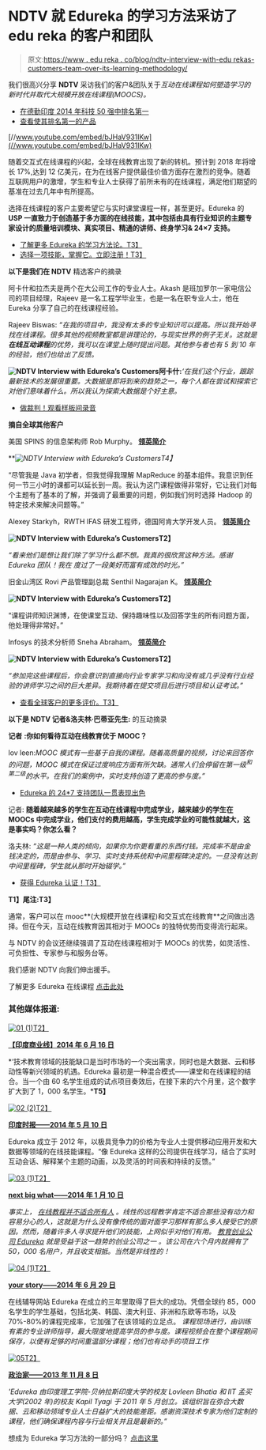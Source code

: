 # NDTV 就 Edureka 的学习方法采访了 edu reka 的客户和团队

> 原文:[https://www . edu reka . co/blog/ndtv-interview-with-edu rekas-customers-team-over-its-learning-methodology/](https://www.edureka.co/blog/ndtv-interview-with-edurekas-customers-team-over-its-learning-methodology/)

我们很高兴分享 **NDTV** 采访我们的客户&团队关于*互动在线课程如何塑造学习的新时代并取代大规模开放在线课程(MOOCS)。*

*   [在德勤印度 2014 年科技 50 强中排名第一](https://www.edureka.co/blog/edureka-is-deloittes-number-1-fastest-growing-technology-company/)
*   [查看使其排名第一的产品](https://www.edureka.co/all-courses?%20Interview%20with%20Edureka%E2%80%99s%20Customers%20%26%20Team%20about%20its%20Learning%20Methodology)

[//www.youtube.com/embed/bJHaV931IKw](//www.youtube.com/embed/bJHaV931IKw)

随着交互式在线课程的兴起，全球在线教育出现了新的转机。预计到 2018 年将增长 17%,达到 12 亿美元，在为在线客户提供最佳价值方面存在激烈的竞争。随着互联网用户的激增，学生和专业人士获得了前所未有的在线课程，满足他们期望的基准在过去几年中有所提高。

选择在线课程的客户主要希望它与实时课堂课程一样，甚至更好。Edureka 的 **USP 一直致力于创造基于多方面的在线技能，其中包括由具有行业知识的主题专家设计的质量培训模块、真实项目、精通的讲师、终身学习& 24×7 支持。**

*   [了解更多 Edureka 的学习方法论。T3】](https://www.edureka.co/blog/edurekas-learning-methodology-on-online-learning/)
*   [选择一项技能，掌握它。立即注册！T3】](https://www.edureka.co/all-courses?%20Interview%20with%20Edureka%E2%80%99s%20Customers%20%26%20Team%20about%20its%20Learning%20Methodology)

**以下是我们在 NDTV** 精选客户的摘录

阿卡什和拉杰夫是两个在大公司工作的专业人士。Akash 是班加罗尔一家电信公司的项目经理，Rajeev 是一名工程学毕业生，也是一名在职专业人士，他在 Eureka 分享了自己的在线课程经验。

Rajeev Biswas: *“在我的项目中，我没有太多的专业知识可以提高。所以我开始寻找在线课程。很多其他的视频教室都是讲理论的，与现实世界的例子无关。这就是**在线互动课程**的优势，我可以在课堂上随时提出问题。其他参与者也有 5 到 10 年的经验，他们也给出了反馈。*

**![NDTV Interview with Edureka’s Customers](../Images/9db64f45a7c42c2fe081bbbdb2eec743.png "NDTV Interview with Edureka’s Customers")阿卡什:***‘在我们这个行业，跟踪最新技术的发展很重要。大数据是即将到来的趋势之一，每个人都在尝试和探索它对他们意味着什么。所以我认为探索大数据是个好主意。*

*   [做裁判！观看样板间录音](https://www.edureka.co/big-data-and-hadoop?%20Interview%20with%20Edureka%E2%80%99s%20Customers%20%26%20Team%20about%20its%20Learning%20Methodology)

**摘自全球其他客户**

美国 SPINS 的信息架构师 Rob Murphy。 **[领英简介](https://www.linkedin.com/profile/view?id=2210011)**

***![NDTV Interview with Edureka’s Customers](../Images/f53ee278a3bfab7c156bb99d54cfab6f.png "NDTV Interview with Edureka’s Customers")*T4】**

“尽管我是 Java 初学者，但我觉得我理解 MapReduce 的基本组件。我意识到任何一节三小时的课都可以延长到一周。我认为这门课程做得非常好，它让我们对每个主题有了基本的了解，并强调了最重要的问题，例如我们何时选择 Hadoop 的特定技术来解决问题等。”

Alexey Starkyh，RWTH IFAS 研发工程师，德国阿肯大学开发人员。 **[领英简介](http://www.linkedin.com/pub/alexey-starykh/5b/509/392)**

**![NDTV Interview with Edureka’s Customers](../Images/b317b9a0d6a70a42319e75d604eef32a.png "NDTV Interview with Edureka’s Customers")T2】**

*“看来他们是想让我们除了学习什么都不想。我真的很欣赏这种方法。感谢 Edureka 团队！我在* *度过了一段美好而富有成效的时光。”*

[](https://www.edureka.co/?%20Interview%20with%20Edureka%E2%80%99s%20Customers%20%26%20Team%20about%20its%20Learning%20Methodology)

旧金山湾区 Rovi 产品管理副总裁 Senthil Nagarajan K。 **[领英简介](https://www.linkedin.com/in/sknagarajan)**

**![NDTV Interview with Edureka’s Customers](../Images/248550f6e432440e9b48ab444e5baf41.png "NDTV Interview with Edureka’s Customers")T2】**

“课程讲师知识渊博，在使课堂互动、保持趣味性以及回答学生的所有问题方面，他处理得非常好。”

Infosys 的技术分析师 Sneha Abraham。 **[领英简介](http://www.linkedin.com/pub/sneha-abraham/76/bba/a6a)**

**![NDTV Interview with Edureka’s Customers](../Images/4cabe5e0f905e9deffa299d623042c7b.png "NDTV Interview with Edureka’s Customers")T2】**

*“参加完这些课程后，你会意识到直接向行业专家学习和向没有或几乎没有行业经验的讲师学习之间的巨大差异。我期待着在提交项目后进行项目和认证考试。”*

*   [查看全球客户的更多评价。T3】](https://www.edureka.co/reviews)

**以下是 NDTV 记者&洛夫林·巴蒂亚先生:** 的互动摘录

**记者** **:你如何看待互动在线教育优于 MOOC？**

lov leen:*MOOC 模式有一些基于自我的课程。随着高质量的视频，讨论来回答你的问题，MOOC 模式在保证过度响应方面有所欠缺。通常人们会停留在第一级<sup>和第二级</sup>的水平。在我们的案例中，实时支持创造了更高的参与度。”*

*   [Edureka 的 24*7 支持团队一贯表现出色](https://www.edureka.co/reviews?%20Interview%20with%20Edureka%E2%80%99s%20Customers%20%26%20Team%20about%20its%20Learning%20Methodology)

记者: **随着越来越多的学生在互动在线课程中完成学业，越来越少的学生在 MOOCs 中完成学业，他们支付的费用越高，学生完成学业的可能性就越大，这是事实吗？你怎么看？**

洛夫林: *“这是一种人类的倾向，如果你为你更看重的东西付钱。完成率不是由金钱决定的，而是由参与、学习、实时支持系统和中间里程碑决定的。一旦没有达到中间里程碑，学生就从那时开始辍学。”*

*   [获得 Edureka 认证！T3】](https://www.edureka.co/blog/career-advantages-through-hadoop-certification/)

**T1】尾注:T3】**

通常，客户可以在 mooc**(大规模开放在线课程)和交互式在线教育**之间做出选择。但在今天，互动在线教育因其相对于 MOOCs 的独特优势而变得流行起来。

与 NDTV 的会议还继续强调了互动在线课程相对于 MOOCs 的优势，如灵活性、可负担性、专家参与和服务台等。

我们感谢 NDTV 向我们伸出援手。

了解更多 Edureka 在线课程 [点击此处](https://www.edureka.co)[](https://www.edureka.co)

### **其他媒体报道:**

[![01 (1)](../Images/e9c2fb35a7138f5eb0decc263d36f98a.png)T2】](https://www.edureka.co/blog/wp-content/uploads/2014/07/01-1.png)

**[【印度商业线】2014 年 6 月 16 日](https://www.edureka.co/allmedia)**

*‘技术教育领域的技能缺口是当时市场的一个突出需求，同时也是大数据、云和移动性等新兴领域的机遇。Edureka 最初是一种混合模式——课堂和在线课程的结合。当一个由 60 名学生组成的试点项目奏效后，在接下来的六个月里，这个数字扩大到了 1，000 名学生。***T5】**

[![02 (2)](../Images/cd05e8754495f49a645351faf48c2778.png)T2】](https://www.edureka.co/blog/wp-content/uploads/2014/07/02-2.png)

**[印度时报——2014 年 5 月 10 日](https://www.edureka.co/allmedia)**

Edureka 成立于 2012 年，以极具竞争力的价格为专业人士提供移动应用开发和大数据等领域的在线技能课程。“像 Edureka 这样的公司提供在线学习，结合了实时互动会话、解释某个主题的动画，以及灵活的时间表和持续的反馈。”

[![03 (1)](../Images/a622b6661cc6936d81c29bd56153143a.png)T2】](https://www.edureka.co/blog/wp-content/uploads/2014/07/03-1.png)

[**next big what——2014 年 1 月 10 日**](https://www.edureka.co/allmedia)

*事实上，* [*在线教程并不适合所有人*](http://www.nextbigwhat.com/short-take-problem-mooc-297/) *。线性的远程教学肯定不适合那些没有动力和容易分心的人，这就是为什么没有像传统的面对面学习那样有那么多人接受它的原因。然而，随着许多人寻求提升他们的技能，上网似乎对他们有用。* *[教育创业公司 Edureka](https://www.edureka.co/) 就是受益于这一趋势的创业公司之一* *。该公司在六个月内就拥有了 50，000 名用户，并且收支相抵。当然是非线性的！*

[![04 (1)](../Images/7460bfc118789f5f4bb5aea8b9739f42.png)T2】](https://www.edureka.co/blog/wp-content/uploads/2014/07/04-1.png)

**[your story——2014 年 6 月 29 日](https://www.edureka.co/allmedia)**

在线辅导网站 Edureka 在成立的三年里取得了巨大的成功。凭借全球约 85，000 名学生的学生基础，包括北美、韩国、澳大利亚、非洲和东欧等市场，以及 70%-80%的课程完成率，它加强了在该领域的立足点。 *课程现场进行，由训练有素的专业讲师指导，最大限度地提高学员的参与度。课程视频会在整个课程期间保存，以便有足够的时间重温部分课程；他们也有动手的项目工作*

[![05](../Images/7db240b57895dfb52c70b41827719866.png)T2】](https://www.edureka.co/blog/wp-content/uploads/2014/07/05.png)

**[政治家——2013 年 11 月 8 日](https://www.edureka.co/allmedia)**

*'Edureka 由印度理工学院-贝纳拉斯印度大学的校友 Lovleen Bhatia 和 IIT 孟买大学(2002 年)的校友 Kapil Tyagi 于 2011 年 5 月创立。该组织旨在弥合大数据、云和移动领域专业人士日益扩大的技能差距。感谢资深技术专家为他们定制的课程，他们确保课程内容与行业相关并且是最新的。”*

想成为 Edureka 学习方法的一部分吗？ [点击这里](https://www.edureka.co)